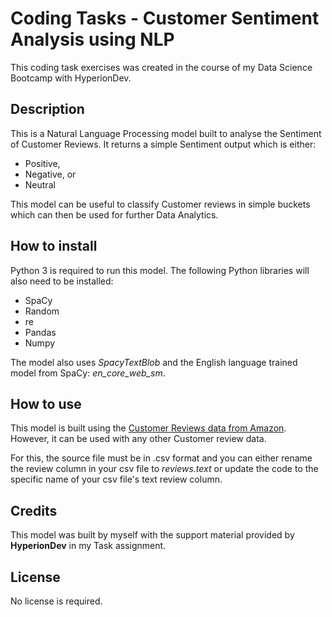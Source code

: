 # Coding Tasks - Customer Sentiment Analysis using NLP
This coding task exercises was created in the course of my Data Science Bootcamp with HyperionDev.

## Description
This is a Natural Language Processing model built to analyse the Sentiment of Customer Reviews. 
It returns a simple Sentiment output which is either:
- Positive,
- Negative, or
- Neutral

This model can be useful to classify Customer reviews in simple buckets which can then be used for further Data Analytics.

## How to install
Python 3 is required to run this model.
The following Python libraries will also need to be installed:
- SpaCy
- Random
- re
- Pandas
- Numpy

The model also uses *SpacyTextBlob* and the English language trained model from SpaCy: *en_core_web_sm*.

## How to use
This model is built using the [Customer Reviews data from Amazon](https://www.kaggle.com/datasets/datafiniti/consumer-reviews-of-amazon-products). However, it can be used with any other Customer review data. <br>

For this, the source file must be in .csv format and you can either rename the review column in your csv file to *reviews.text* or update the code to the specific name of your csv file's text review column.

## Credits
This model was built by myself with the support material provided by **HyperionDev** in my Task assignment.

## License
No license is required.
